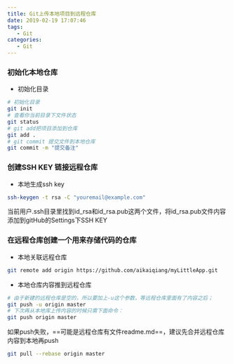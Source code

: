 ```yaml
---
title: Git上传本地项目到远程仓库
date: 2019-02-19 17:07:46
tags:
   - Git
categories:
   - Git
---
```


### 初始化本地仓库
- 初始化目录
```bash
# 初始化目录
git init
# 查看你当前目录下文件状态
git status
# git add把项目添加到仓库
git add .
# git commit 提交文件到本地仓库
git commit -m "提交备注"
```

<!-- more -->

### 创建SSH KEY 链接远程仓库

- 本地生成ssh key
```bash
ssh-keygen -t rsa -C "youremail@example.com"
```
当前用户.ssh目录里找到id_rsa和id_rsa.pub这两个文件，将id_rsa.pub文件内容添加到gitHub的Settings下SSH KEY


### 在远程仓库创建一个用来存储代码的仓库
- 本地关联远程仓库
```bash
git remote add origin https://github.com/aikaiqiang/myLittleApp.git
```
- 本地仓库内容推到远程仓库
```bash
# 由于新建的远程仓库是空的，所以要加上-u这个参数，等远程仓库里面有了内容之后；
git push -u origin master
# 下次再从本地库上传内容的时候只需下面命令：
git push origin master
```

如果push失败，==可能是远程仓库有文件readme.md==，建议先合并远程仓库内容到本地再push
```bash
git pull --rebase origin master
```